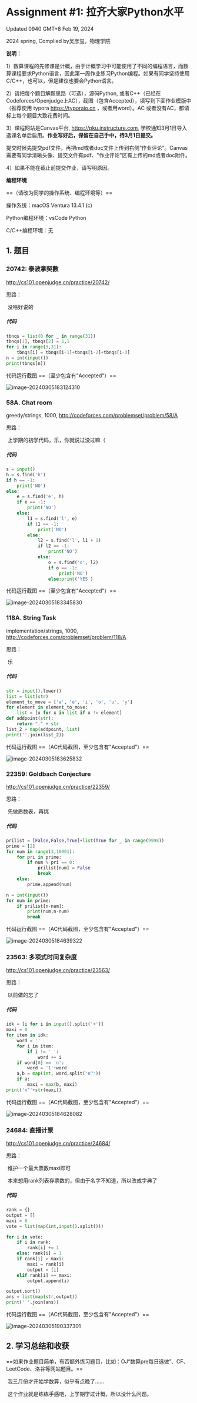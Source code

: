 # Assignment #1: 拉齐大家Python水平

Updated 0940 GMT+8 Feb 19, 2024

2024 spring, Complied by吴彦玺，物理学院



**说明：**

1）数算课程的先修课是计概，由于计概学习中可能使用了不同的编程语言，而数算课程要求Python语言，因此第一周作业练习Python编程。如果有同学坚持使用C/C++，也可以，但是建议也要会Python语言。

2）请把每个题目解题思路（可选），源码Python, 或者C++（已经在Codeforces/Openjudge上AC），截图（包含Accepted），填写到下面作业模版中（推荐使用 typora https://typoraio.cn ，或者用word）。AC 或者没有AC，都请标上每个题目大致花费时间。

3）课程网站是Canvas平台, https://pku.instructure.com, 学校通知3月1日导入选课名单后启用。**作业写好后，保留在自己手中，待3月1日提交。**

提交时候先提交pdf文件，再把md或者doc文件上传到右侧“作业评论”。Canvas需要有同学清晰头像、提交文件有pdf、"作业评论"区有上传的md或者doc附件。

4）如果不能在截止前提交作业，请写明原因。



**编程环境**

==（请改为同学的操作系统、编程环境等）==

操作系统：macOS Ventura 13.4.1 (c)

Python编程环境：vsCode Python

C/C++编程环境：无



## 1. 题目

### 20742: 泰波拿契數

http://cs101.openjudge.cn/practice/20742/



思路：

​	没啥好说的

##### 代码

```python
tbnqs = list(0 for _ in range(31))
tbnqs[1], tbnqs[2] = 1,1
for i in range(3,31):
    tbnqs[i] = tbnqs[i-1]+tbnqs[i-2]+tbnqs[i-3]
n = int(input())
print(tbnqs[n])
```



代码运行截图 ==（至少包含有"Accepted"）==

![image-20240305183124310](C:\Users\10121\AppData\Roaming\Typora\typora-user-images\image-20240305183124310.png)



### 58A. Chat room

greedy/strings, 1000, http://codeforces.com/problemset/problem/58/A



思路：

​	上学期的初学代码，乐，你就说过没过嘛（

##### 代码

```python
s = input()
h = s.find('h')
if h == -1:
    print('NO')
else:
    e = s.find('e', h)
    if e == -1:
        print('NO')
    else:
        l1 = s.find('l', e)
        if l1 == -1:
            print('NO')
        else:
            l2 = s.find('l', l1 + 1)
            if l2 == -1:
                print('NO')
            else:
                o = s.find('o', l2)
                if o == -1:
                    print('NO')
                else:print('YES')
```



代码运行截图 ==（至少包含有"Accepted"）==

![image-20240305183345830](C:\Users\10121\AppData\Roaming\Typora\typora-user-images\image-20240305183345830.png)



### 118A. String Task

implementation/strings, 1000, http://codeforces.com/problemset/problem/118/A



思路：

​	乐

##### 代码

```python
str = input().lower()
list = list(str)
element_to_move = ['a', 'e', 'i', 'o', 'u', 'y']
for element in element_to_move:
    list = [x for x in list if x != element]
def addpoint(str):
    return "." + str
list_2 = map(addpoint, list)
print(''.join(list_2))
```



代码运行截图 ==（AC代码截图，至少包含有"Accepted"）==

![image-20240305183625832](C:\Users\10121\AppData\Roaming\Typora\typora-user-images\image-20240305183625832.png)



### 22359: Goldbach Conjecture

http://cs101.openjudge.cn/practice/22359/



思路：

​	先做质数表，再挑

##### 代码

```python
prilist = [False,False,True]+list(True for _ in range(9998))
prime = [2]
for num in range(3,10001):
    for pri in prime:
        if num % pri == 0:
            prilist[num] = False
            break
    else:
        prime.append(num)

n = int(input())
for num in prime:
    if prilist[n-num]:
        print(num,n-num)
        break
```



代码运行截图 ==（AC代码截图，至少包含有"Accepted"）==

![image-20240305184639322](C:\Users\10121\AppData\Roaming\Typora\typora-user-images\image-20240305184639322.png)



### 23563: 多项式时间复杂度

http://cs101.openjudge.cn/practice/23563/



思路：

​	以前做的忘了

##### 代码

```python
idk = [i for i in input().split('+')]
maxi = 0
for item in idk:
    word = ''
    for i in item:
        if i != ' ':
            word += i
    if word[0] == 'n':
        word = '1'+word
    a,b = map(int, word.split('n^'))
    if a:
        maxi = max(b, maxi)
print('n^'+str(maxi))
```



代码运行截图 ==（AC代码截图，至少包含有"Accepted"）==

![image-20240305184628082](C:\Users\10121\AppData\Roaming\Typora\typora-user-images\image-20240305184628082.png)



### 24684: 直播计票

http://cs101.openjudge.cn/practice/24684/



思路：

​	维护一个最大票数maxi即可

​	本来想用rank列表存票数的，但由于名字不知道，所以改成字典了

##### 代码

```python
rank = {}
output = []
maxi = 0
vote = list(map(int,input().split()))

for i in vote:
    if i in rank:
        rank[i] += 1
    else: rank[i] = 1
    if rank[i] > maxi:
        maxi = rank[i]
        output = [i]
    elif rank[i] == maxi:
        output.append(i)

output.sort()
ans = list(map(str,output))
print(' '.join(ans))
```



代码运行截图 ==（AC代码截图，至少包含有"Accepted"）==

![image-20240305190337301](C:\Users\10121\AppData\Roaming\Typora\typora-user-images\image-20240305190337301.png)



## 2. 学习总结和收获

==如果作业题目简单，有否额外练习题目，比如：OJ“数算pre每日选做”、CF、LeetCode、洛谷等网站题目。==

​	我三月份才开始学数算，似乎有点晚了……

​	这个作业就是练练手感吧，上学期学过计概，所以没什么问题。



